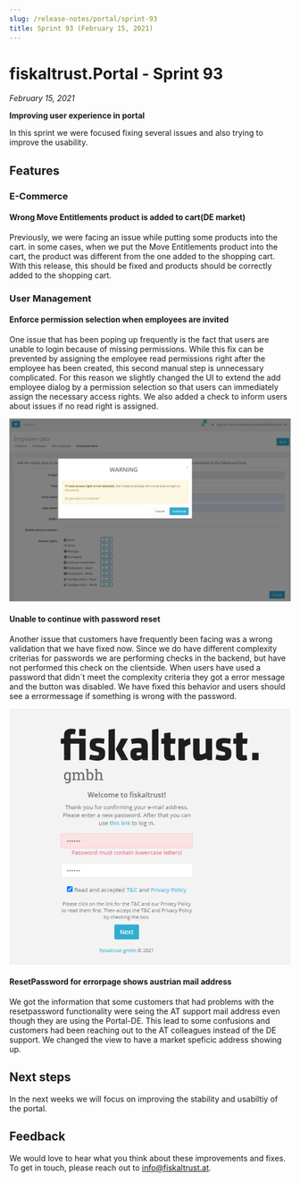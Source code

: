 ```yaml
---
slug: /release-notes/portal/sprint-93
title: Sprint 93 (February 15, 2021)
---
```


# fiskaltrust.Portal - Sprint 93
_February 15, 2021_

**Improving user experience in portal**

In this sprint we were focused fixing several issues and also trying to improve the usability.

## Features

### E-Commerce

#### Wrong Move Entitlements product is added to cart(DE market)
Previously, we were facing an issue while putting some products into the cart.
in some cases, when we put the Move Entitlements product into the cart,  the product was different from the one added to the shopping cart.
With this release, this should be fixed and products should be correctly added to the shopping cart.

### User Management

#### Enforce permission selection when employees are invited
One issue that has been poping up frequently is the fact that users are unable to login because of missing permissions. While this fix can be prevented by assigning the employee read permissions right after the employee has been created, this second manual step is unnecessary complicated. For this reason we slightly changed the UI to extend the add employee dialog by a permission selection so that users can immediately assign the necessary access rights. We also added a check to inform users about issues if no read right is assigned.

![enforce-permission](images/sprint-92/enforce-permission.png)

#### Unable to continue with password reset
Another issue that customers have frequently been facing was a wrong validation that we have fixed now. Since we do have different complexity criterias for passwords we are performing checks in the backend, but have not performed this check on the clientside. When users have used a password that didn´t meet the complexity criteria they got a error message and the button was disabled. We have fixed this behavior and users should see a errormessage if something is wrong with the password.

 ![password-clientside-validation](images/sprint-92/password-clientside-validation.png)

#### ResetPassword for errorpage shows austrian mail address
We got the information that some customers that had problems with the resetpassword functionality were seing the AT support mail address even though they are using the Portal-DE. This lead to some confusions and customers had been reaching out to the AT colleagues instead of the DE support. We changed the view to have a market speficic address showing up.

## Next steps
In the next weeks we will focus on improving the stability and usabiltiy of the portal.

## Feedback
We would love to hear what you think about these improvements and fixes. To get in touch, please reach out to [info@fiskaltrust.at](mailto:info@fiskaltrust.at).